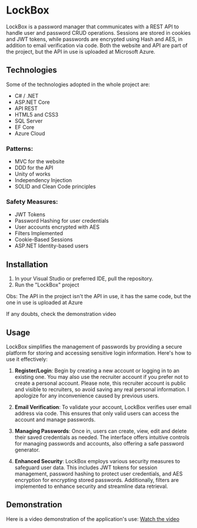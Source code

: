 # LockBox

LockBox is a password manager that communicates with a REST API to handle user and password CRUD operations. Sessions are stored in cookies and JWT tokens, while passwords are encrypted using Hash and AES, in addition to email verification via code. Both the website and API are part of the project, but the API in use is uploaded at Microsoft Azure.

## Technologies
Some of the technologies adopted in the whole project are:
- C# / .NET
- ASP.NET Core
- API REST
- HTML5 and CSS3
- SQL Server
- EF Core
- Azure Cloud

### Patterns:
- MVC for the website
- DDD for the API
- Unity of works
- Independency Injection
- SOLID and Clean Code principles

### Safety Measures:
- JWT Tokens
- Password Hashing for user credentials
- User accounts encrypted with AES
- Filters Implemented
- Cookie-Based Sessions
- ASP.NET Identity-based users

## Installation

1. In your Visual Studio or preferred IDE, pull the repository. 
2. Run the "LockBox" project

Obs: The API in the project isn't the API in use, it has the same code, but the one in use is uploaded at Azure

If any doubts, check the demonstration video 

## Usage

LockBox simplifies the management of passwords by providing a secure platform for storing and accessing sensitive login information. Here's how to use it effectively:

1. **Register/Login**: Begin by creating a new account or logging in to an existing one. You may also use the recruiter account if you prefer not to create a personal account. Please note, this recruiter account is public and visible to recruiters, so avoid saving any real personal information. I apologize for any inconvenience caused by previous users.

2. **Email Verification**: To validate your account, LockBox verifies user email address via code. This ensures that only valid users can access the account and manage passwords.

3. **Managing Passwords**: Once in, users can create, view, edit and delete their saved credentials as needed. The interface offers intuitive controls for managing passwords and accounts, also offering a safe password generator.

4. **Enhanced Security**: LockBox employs various security measures to safeguard user data. This includes JWT tokens for session management, password hashing to protect user credentials, and AES encryption for encrypting stored passwords. Additionally, filters are implemented to enhance security and streamline data retrieval.


## Demonstration

Here is a video demonstration of the application's use: [Watch the video](https://www.youtube.com/watch?v=AeX5Um61gxA)
